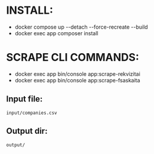 # INSTALL:

* docker compose up --detach --force-recreate --build
* docker exec app composer install

# SCRAPE CLI COMMANDS:

* docker exec app bin/console app:scrape-rekvizitai
* docker exec app bin/console app:scrape-fsaskaita

## Input file:
    input/companies.csv
## Output dir:
    output/
